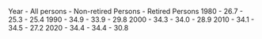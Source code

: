 Year - All persons - Non-retired Persons - Retired Persons
1980 - 26.7 - 25.3 - 25.4
1990 - 34.9 - 33.9 - 29.8
2000 - 34.3 - 34.0 - 28.9
2010 - 34.1 - 34.5 - 27.2
2020 - 34.4 - 34.4 - 30.8